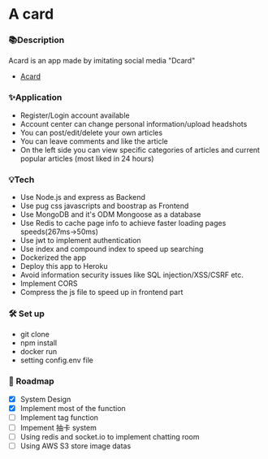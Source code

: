 # A card


### 📚Description
Acard is an app made by imitating social media "Dcard"
- [Acard](https://a-card.herokuapp.com/ "link")

### ✨Application
- Register/Login account available
- Account center can change personal information/upload headshots
- You can post/edit/delete your own articles
- You can leave comments and like the article
- On the left side you can view specific categories of articles and current popular articles (most liked in 24 hours)
<!-- - You can use the forgotten password, and a verification mail will be sent to the registered mailbox -->

### 💡Tech
- Use Node.js and express as Backend
- Use pug css javascripts and boostrap as Frontend
- Use MongoDB and it's ODM Mongoose as a database
- Use Redis to cache page info to achieve faster loading pages speeds(267ms->50ms)
- Use jwt to implement authentication
- Use index and compound index to speed up searching
- Dockerized the app
- Deploy this app to Heroku
- Avoid information security issues like SQL injection/XSS/CSRF etc. 
- Implement CORS
- Compress the js file to speed up in frontend part
<!-- - Use stripe串接金流 -->
<!-- - Use SendGrid第三方Email服務 -->

### 🛠️ Set up
- git clone
- npm install
- docker run
- setting config.env file

### 🦶 Roadmap
- [x] System Design
- [x] Implement most of the function
- [ ] Implement tag function
- [ ] Impement 抽卡 system
- [ ] Using redis and socket.io to implement chatting room
- [ ] Using AWS S3 store image datas
